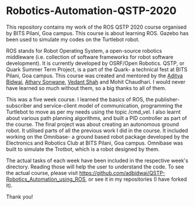 # Robotics-Automation-QSTP-2020
This repository contains my work of the ROS QSTP 2020 course organised by BITS Pilani, Goa campus. This course is about learning ROS. Gazebo has been used to simulate my codes on the Turtlebot robot.

ROS stands for Robot Operating System, a open-source robotics middleware (i.e. collection of software frameworks for robot software development). It is currently developed by OSRF/Open Robotics.
QSTP, or Quark Summer Term Project, is a part of the Quark- a technical fest at BITS Pilani, Goa campus. This course was created and mentored by the [Aditya Bidwai](https://github.com/adbidwai), [Atharv Sonwane](https://github.com/threewisemonkeys-as), [Vedant Shah](https://github.com/veds12) and Mohit Chaudhari. I would never have learned so much without them, so a big thanks to all of them.

This was a five week course. I learned the basics of ROS, the publisher-subscriber and service-client model of communication, programming the Turtlebot to move as per my needs using the topic /cmd_vel. I also learnt about various path planning algorithms, and built a PID controller as part of the course. The final project was about creating an autonomous ground robot. It utilised parts of all the previous work I did in the course. It included working on the Omnibase- a ground based robot package developed by the Electronics and Robotics Club at BITS Pilani, Goa campus. Omnibase was built to simulate the Trotbot, which is a robot designed by them.

The actual tasks of each week have been included in the respective week's directory. Reading those will help the user to understand the code.
To see the actual course, please visit https://github.com/adbidwai/QSTP-Robotics_Automation_using_ROS, or see it in my repositories (I have forked it).

Thank you!
